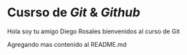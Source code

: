 # Cusrso de _Git_ & _Github_

Hola soy tu amigo Diego Rosales bienvenidos al curso de Git

Agregando mas contenido al README.md
